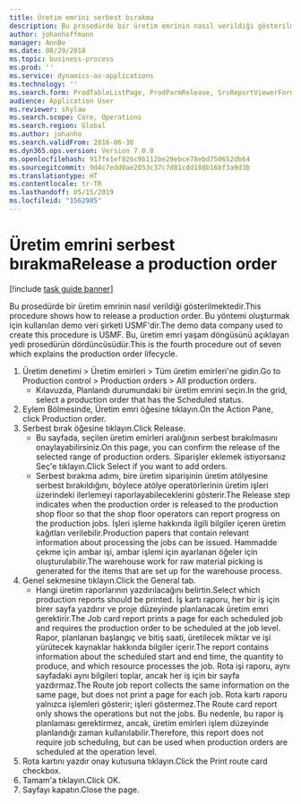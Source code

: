 ```yaml
---
title: Üretim emrini serbest bırakma
description: Bu prosedürde bir üretim emrinin nasıl verildiği gösterilmektedir.
author: johanhoffmann
manager: AnnBe
ms.date: 08/29/2018
ms.topic: business-process
ms.prod: ''
ms.service: dynamics-ax-applications
ms.technology: ''
ms.search.form: ProdTableListPage, ProdParmRelease, SrsReportViewerForm
audience: Application User
ms.reviewer: shylaw
ms.search.scope: Core, Operations
ms.search.region: Global
ms.author: johanho
ms.search.validFrom: 2016-06-30
ms.dyn365.ops.version: Version 7.0.0
ms.openlocfilehash: 917fe1ef826c9b112be29ebce78ebd750652db64
ms.sourcegitcommit: 9d4c7edd0ae2053c37c7d81cdd180b16bf3a9d3b
ms.translationtype: HT
ms.contentlocale: tr-TR
ms.lasthandoff: 05/15/2019
ms.locfileid: "1562985"
---
```

# <a name="release-a-production-order"></a><span data-ttu-id="b3073-103">Üretim emrini serbest bırakma</span><span class="sxs-lookup"><span data-stu-id="b3073-103">Release a production order</span></span>

[!include [task guide banner](../../includes/task-guide-banner.md)]

<span data-ttu-id="b3073-104">Bu prosedürde bir üretim emrinin nasıl verildiği gösterilmektedir.</span><span class="sxs-lookup"><span data-stu-id="b3073-104">This procedure shows how to release a production order.</span></span> <span data-ttu-id="b3073-105">Bu yöntemi oluşturmak için kullanılan demo veri şirketi USMF'dir.</span><span class="sxs-lookup"><span data-stu-id="b3073-105">The demo data company used to create this procedure is USMF.</span></span> <span data-ttu-id="b3073-106">Bu, üretim emri yaşam döngüsünü açıklayan yedi prosedürün dördüncüsüdür.</span><span class="sxs-lookup"><span data-stu-id="b3073-106">This is the fourth procedure out of seven which explains the production order lifecycle.</span></span>

1. <span data-ttu-id="b3073-107">Üretim denetimi > Üretim emirleri > Tüm üretim emirleri'ne gidin.</span><span class="sxs-lookup"><span data-stu-id="b3073-107">Go to Production control > Production orders > All production orders.</span></span>
    * <span data-ttu-id="b3073-108">Kılavuzda, Planlandı durumundaki bir üretim emrini seçin.</span><span class="sxs-lookup"><span data-stu-id="b3073-108">In the grid, select a production order that has the Scheduled status.</span></span>  
2. <span data-ttu-id="b3073-109">Eylem Bölmesinde, Üretim emri öğesine tıklayın.</span><span class="sxs-lookup"><span data-stu-id="b3073-109">On the Action Pane, click Production order.</span></span>
3. <span data-ttu-id="b3073-110">Serbest bırak öğesine tıklayın.</span><span class="sxs-lookup"><span data-stu-id="b3073-110">Click Release.</span></span>
    * <span data-ttu-id="b3073-111">Bu sayfada, seçilen üretim emirleri aralığının serbest bırakılmasını onaylayabilirsiniz.</span><span class="sxs-lookup"><span data-stu-id="b3073-111">On this page, you can confirm the release of the selected range of production orders.</span></span> <span data-ttu-id="b3073-112">Siparişler eklemek istiyorsanız Seç'e tıklayın.</span><span class="sxs-lookup"><span data-stu-id="b3073-112">Click Select if you want to add orders.</span></span>  
    * <span data-ttu-id="b3073-113">Serbest bırakma adımı, bire üretim siparişinin üretim atölyesine serbest bırakıldığını, böylece atölye operatörlerinin üretim işleri üzerindeki ilerlemeyi raporlayabileceklerini gösterir.</span><span class="sxs-lookup"><span data-stu-id="b3073-113">The Release step indicates when the production order is released to the production shop floor so that the shop floor operators can report progress on the production jobs.</span></span> <span data-ttu-id="b3073-114">İşleri işleme hakkında ilgili bilgiler içeren üretim kağıtları verilebilir.</span><span class="sxs-lookup"><span data-stu-id="b3073-114">Production papers that contain relevant information about processing the jobs can be issued.</span></span> <span data-ttu-id="b3073-115">Hammadde çekme için ambar işi, ambar işlemi için ayarlanan öğeler için oluşturulabilir.</span><span class="sxs-lookup"><span data-stu-id="b3073-115">The warehouse work for raw material picking is generated for the items that are set up for the warehouse process.</span></span>  
4. <span data-ttu-id="b3073-116">Genel sekmesine tıklayın.</span><span class="sxs-lookup"><span data-stu-id="b3073-116">Click the General tab.</span></span>
    * <span data-ttu-id="b3073-117">Hangi üretim raporlarının yazdırılacağını belirtin.</span><span class="sxs-lookup"><span data-stu-id="b3073-117">Select which production reports should be printed.</span></span> <span data-ttu-id="b3073-118">İş kartı raporu, her bir iş için birer sayfa yazdırır ve proje düzeyinde planlanacak üretim emri gerektirir.</span><span class="sxs-lookup"><span data-stu-id="b3073-118">The Job card report prints a page for each scheduled job and requires the production order to be scheduled at the job level.</span></span> <span data-ttu-id="b3073-119">Rapor, planlanan başlangıç ve bitiş saati, üretilecek miktar ve işi yürütecek kaynaklar hakkında bilgiler içerir.</span><span class="sxs-lookup"><span data-stu-id="b3073-119">The report contains information about the scheduled start and end time, the quantity to produce, and which resource processes the job.</span></span> <span data-ttu-id="b3073-120">Rota işi raporu, aynı sayfadaki aynı bilgileri toplar, ancak her iş için bir sayfa yazdırmaz.</span><span class="sxs-lookup"><span data-stu-id="b3073-120">The Route job report collects the same information on the same page, but does not print a page for each job.</span></span> <span data-ttu-id="b3073-121">Rota kartı raporu yalnızca işlemleri gösterir; işleri göstermez.</span><span class="sxs-lookup"><span data-stu-id="b3073-121">The Route card report only shows the operations but not the jobs.</span></span> <span data-ttu-id="b3073-122">Bu nedenle, bu rapor iş planlaması gerektirmez, ancak, üretim emirleri işlem düzeyinde planlandığı zaman kullanılabilir.</span><span class="sxs-lookup"><span data-stu-id="b3073-122">Therefore, this report does not require job scheduling, but can be used when production orders are scheduled at the operation level.</span></span>  
5. <span data-ttu-id="b3073-123">Rota kartını yazdır onay kutusuna tıklayın.</span><span class="sxs-lookup"><span data-stu-id="b3073-123">Click the Print route card checkbox.</span></span>
6. <span data-ttu-id="b3073-124">Tamam'a tıklayın.</span><span class="sxs-lookup"><span data-stu-id="b3073-124">Click OK.</span></span>
7. <span data-ttu-id="b3073-125">Sayfayı kapatın.</span><span class="sxs-lookup"><span data-stu-id="b3073-125">Close the page.</span></span>

